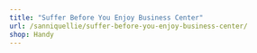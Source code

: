 ```yaml
---
title: "Suffer Before You Enjoy Business Center"
url: /sanniquellie/suffer-before-you-enjoy-business-center/
shop: Handy
---
```

